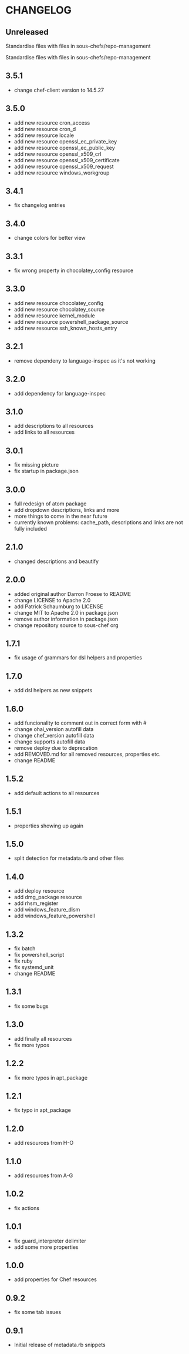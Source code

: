 # CHANGELOG

## Unreleased

Standardise files with files in sous-chefs/repo-management

Standardise files with files in sous-chefs/repo-management


## 3.5.1

* change chef-client version to 14.5.27

## 3.5.0

* add new resource cron_access
* add new resource cron_d
* add new resource locale
* add new resource openssl_ec_private_key
* add new resource openssl_ec_public_key
* add new resource openssl_x509_crl
* add new resource openssl_x509_certificate
* add new resource openssl_x509_request
* add new resource windows_workgroup

## 3.4.1

* fix changelog entries

## 3.4.0

* change colors for better view

## 3.3.1

* fix wrong property in chocolatey_config resource

## 3.3.0

* add new resource chocolatey_config
* add new resource chocolatey_source
* add new resource kernel_module
* add new resource powershell_package_source
* add new resource ssh_known_hosts_entry

## 3.2.1

* remove dependeny to language-inspec as it's not working

## 3.2.0

* add dependency for language-inspec

## 3.1.0

* add descriptions to all resources
* add links to all resources

## 3.0.1

* fix missing picture
* fix startup in package.json

## 3.0.0

* full redesign of atom package
* add dropdown descriptions, links and more
* more things to come in the near future
* currently known problems: cache_path, descriptions and links are not fully included

## 2.1.0

* changed descriptions and beautify

## 2.0.0

* added original author Darron Froese to README
* change LICENSE to Apache 2.0
* add Patrick Schaumburg to LICENSE
* change MIT to Apache 2.0 in package.json
* remove author information in package.json
* change repository source to sous-chef org

## 1.7.1

* fix usage of grammars for dsl helpers and properties

## 1.7.0

* add dsl helpers as new snippets

## 1.6.0

* add funcionality to comment out in correct form with #
* change ohai_version autofill data
* change chef_version autofill data
* change supports autofill data
* remove deploy due to deprecation
* add REMOVED.md for all removed resources, properties etc.
* change README

## 1.5.2

* add default actions to all resources

## 1.5.1

* properties showing up again

## 1.5.0

* split detection for metadata.rb and other files

## 1.4.0

* add deploy resource
* add dmg_package resource
* add rhsm_register
* add windows_feature_dism
* add windows_feature_powershell

## 1.3.2

* fix batch
* fix powershell_script
* fix ruby
* fix systemd_unit
* change README

## 1.3.1

* fix some bugs

## 1.3.0

* add finally all resources
* fix more typos

## 1.2.2

* fix more typos in apt_package

## 1.2.1

* fix typo in apt_package

## 1.2.0

* add resources from H-O

## 1.1.0

* add resources from A-G

## 1.0.2

* fix actions

## 1.0.1

* fix guard_interpreter delimiter
* add some more properties

## 1.0.0

* add properties for Chef resources

## 0.9.2

* fix some tab issues

## 0.9.1

* Initial release of metadata.rb snippets
